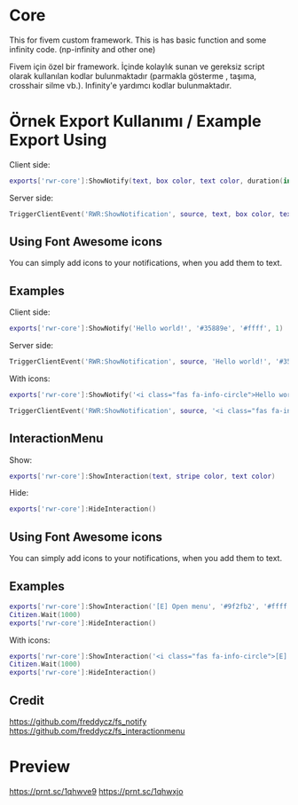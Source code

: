 # Core
This for fivem custom framework.
This is has basic function and some infinity code. (np-infinity and other one)

Fivem için özel bir framework.
İçinde kolaylık sunan ve gereksiz script olarak kullanılan kodlar bulunmaktadır (parmakla gösterme , taşıma, crosshair silme vb.). Infinity'e yardımcı kodlar bulunmaktadır.


# Örnek Export Kullanımı / Example Export Using

Client side:

```lua
exports['rwr-core']:ShowNotify(text, box color, text color, duration(in seconds))
```

Server side:

```lua
TriggerClientEvent('RWR:ShowNotification', source, text, box color, text color, duration)
```

## Using Font Awesome icons

You can simply add icons to your notifications, when you add them to text.

## Examples

Client side:

```lua
exports['rwr-core']:ShowNotify('Hello world!', '#35889e', '#ffff', 1)
```

Server side:

```lua
TriggerClientEvent('RWR:ShowNotification', source, 'Hello world!', '#35889e', '#ffff', 1)
```

With icons:

```lua
exports['rwr-core']:ShowNotify('<i class="fas fa-info-circle">Hello world!</i>', '#35889e', '#ffff', 1)
```

```lua
TriggerClientEvent('RWR:ShowNotification', source, '<i class="fas fa-info-circle">Hello world!</i>', '#35889e', '#ffff', 1)
```
## InteractionMenu
Show:

```lua
exports['rwr-core']:ShowInteraction(text, stripe color, text color)
```

Hide:

```lua
exports['rwr-core']:HideInteraction()
```

## Using Font Awesome icons

You can simply add icons to your notifications, when you add them to text.

## Examples

```lua
exports['rwr-core']:ShowInteraction('[E] Open menu', '#9f2fb2', '#ffff')
Citizen.Wait(1000)
exports['rwr-core']:HideInteraction()
```

With icons:

```lua
exports['rwr-core']:ShowInteraction('<i class="fas fa-info-circle">[E] Open menu</i>', '#9f2fb2', '#ffff')
Citizen.Wait(1000)
exports['rwr-core']:HideInteraction()
```

## Credit

https://github.com/freddycz/fs_notify
https://github.com/freddycz/fs_interactionmenu

# Preview
https://prnt.sc/1qhwve9
https://prnt.sc/1qhwxjo